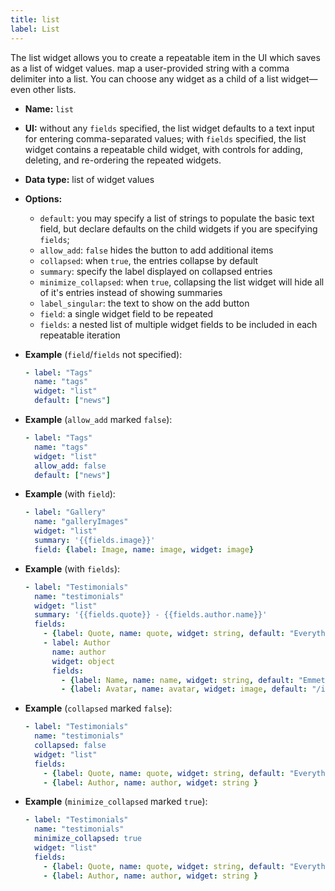 ```yaml
---
title: list
label: List
---
```

The list widget allows you to create a repeatable item in the UI which saves as a list of widget values. map a user-provided string with a comma delimiter into a list. You can choose any widget as a child of a list widget—even other lists.

* **Name:** `list`
* **UI:** without any `fields` specified, the list widget defaults to a text input for entering comma-separated values; with `fields`  specified, the list widget contains a repeatable child widget, with controls for adding, deleting, and re-ordering the repeated widgets.
* **Data type:** list of widget values
* **Options:**

  * `default`: you may specify a list of strings to populate the basic text field, but declare defaults on the child widgets if you are specifying `fields`;
  * `allow_add`: `false` hides the button to add additional items
  * `collapsed`: when `true`, the entries collapse by default
  * `summary`: specify the label displayed on collapsed entries
  * `minimize_collapsed`: when `true`, collapsing the list widget will hide all of it's entries instead of showing summaries
  * `label_singular`: the text to show on the add button
  * `field`: a single widget field to be repeated
  * `fields`: a nested list of multiple widget fields to be included in each repeatable iteration
* **Example** (`field`/`fields` not specified):

  ```yaml
  - label: "Tags"
    name: "tags"
    widget: "list"
    default: ["news"]
  ```
* **Example** (`allow_add` marked `false`):

  ```yaml
  - label: "Tags"
    name: "tags"
    widget: "list"
    allow_add: false
    default: ["news"]
  ```
* **Example** (with `field`):

  ```yaml
  - label: "Gallery"
    name: "galleryImages"
    widget: "list"
    summary: '{{fields.image}}'
    field: {label: Image, name: image, widget: image}
  ```
* **Example** (with `fields`):

  ```yaml
  - label: "Testimonials"
    name: "testimonials"
    widget: "list"
    summary: '{{fields.quote}} - {{fields.author.name}}'
    fields:
      - {label: Quote, name: quote, widget: string, default: "Everything is awesome!"}
      - label: Author
        name: author
        widget: object
        fields:
          - {label: Name, name: name, widget: string, default: "Emmet"}
          - {label: Avatar, name: avatar, widget: image, default: "/img/emmet.jpg"}
  ```
* **Example** (`collapsed` marked `false`):

  ```yaml
  - label: "Testimonials"
    name: "testimonials"
    collapsed: false
    widget: "list"
    fields:
      - {label: Quote, name: quote, widget: string, default: "Everything is awesome!"}
      - {label: Author, name: author, widget: string }
  ```
* **Example** (`minimize_collapsed` marked `true`):

  ```yaml
  - label: "Testimonials"
    name: "testimonials"
    minimize_collapsed: true
    widget: "list"
    fields:
      - {label: Quote, name: quote, widget: string, default: "Everything is awesome!"}
      - {label: Author, name: author, widget: string }
  ```